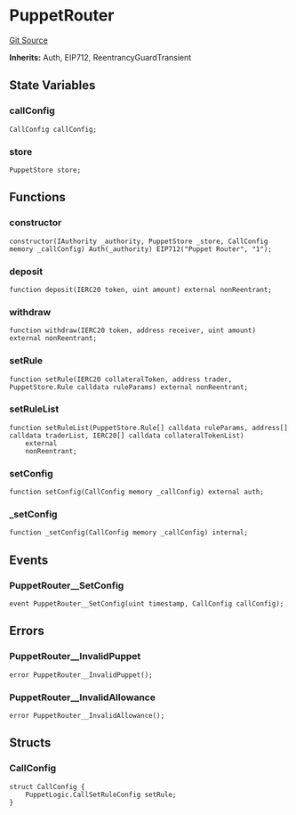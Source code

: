 # PuppetRouter
[Git Source](https://github.com/GMX-Blueberry-Club/puppet-contracts/blob/9c0e4bd812e2fadc24247bdb9759d2c34c92a190/src/puppet/PuppetRouter.sol)

**Inherits:**
Auth, EIP712, ReentrancyGuardTransient


## State Variables
### callConfig

```solidity
CallConfig callConfig;
```


### store

```solidity
PuppetStore store;
```


## Functions
### constructor


```solidity
constructor(IAuthority _authority, PuppetStore _store, CallConfig memory _callConfig) Auth(_authority) EIP712("Puppet Router", "1");
```

### deposit


```solidity
function deposit(IERC20 token, uint amount) external nonReentrant;
```

### withdraw


```solidity
function withdraw(IERC20 token, address receiver, uint amount) external nonReentrant;
```

### setRule


```solidity
function setRule(IERC20 collateralToken, address trader, PuppetStore.Rule calldata ruleParams) external nonReentrant;
```

### setRuleList


```solidity
function setRuleList(PuppetStore.Rule[] calldata ruleParams, address[] calldata traderList, IERC20[] calldata collateralTokenList)
    external
    nonReentrant;
```

### setConfig


```solidity
function setConfig(CallConfig memory _callConfig) external auth;
```

### _setConfig


```solidity
function _setConfig(CallConfig memory _callConfig) internal;
```

## Events
### PuppetRouter__SetConfig

```solidity
event PuppetRouter__SetConfig(uint timestamp, CallConfig callConfig);
```

## Errors
### PuppetRouter__InvalidPuppet

```solidity
error PuppetRouter__InvalidPuppet();
```

### PuppetRouter__InvalidAllowance

```solidity
error PuppetRouter__InvalidAllowance();
```

## Structs
### CallConfig

```solidity
struct CallConfig {
    PuppetLogic.CallSetRuleConfig setRule;
}
```

